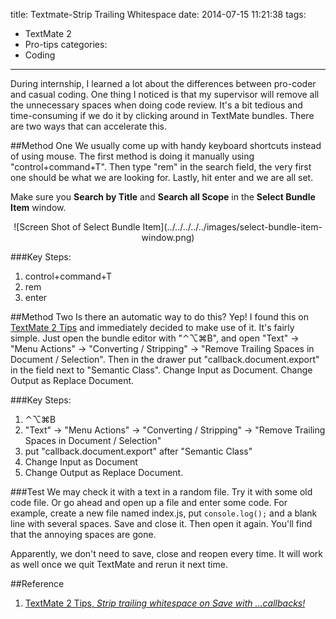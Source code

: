 title: Textmate-Strip Trailing Whitespace
date: 2014-07-15 11:21:38
tags:
  - TextMate 2
  - Pro-tips
categories:
  - Coding
---
During internship, I learned a lot about the differences between pro-coder and casual coding. One thing I noticed is that my supervisor will remove all the unnecessary spaces when doing code review. It's a bit tedious and time-consuming if we do it by clicking around in TextMate bundles. There are two ways that can accelerate this.

##Method One
We usually come up with handy keyboard shortcuts instead of using mouse. The first method is doing it manually using "control+command+T". Then type "rem" in the search field, the very first one should be what we are looking for. Lastly, hit enter and we are all set.

Make sure you **Search by Title** and **Search all Scope** in the **Select Bundle Item** window.
<center>![Screen Shot of Select Bundle Item](../../../../../images/select-bundle-item-window.png)</center>

###Key Steps:

1. control+command+T
2. rem
3. enter

##Method Two
Is there an automatic way to do this? Yep! I found this on [TextMate 2 Tips](http://tm2tips.tumblr.com/post/42657705618/strip-trailing-whitespace-on-save-with-callbacks) and immediately decided to make use of it. It's fairly simple. Just open the bundle editor with "⌃⌥⌘B", and open "Text" -> "Menu Actions" -> "Converting / Stripping" -> "Remove Trailing Spaces in Document / Selection". Then in the drawer put "callback.document.export" in the field next to "Semantic Class". Change Input as Document. Change Output as Replace Document.

###Key Steps:

1. ⌃⌥⌘B
2. "Text" -> "Menu Actions" -> "Converting / Stripping" -> "Remove Trailing Spaces in Document / Selection"
3. put "callback.document.export" after "Semantic Class"
4. Change Input as Document
5. Change Output as Replace Document.

###Test
We may check it with a text in a random file. Try it with some old code file. Or go ahead and open up a file and enter some code. For example, create a new file named index.js, put ``console.log();``  and a blank line with several spaces. Save and close it. Then open it again. You'll find that the annoying spaces are gone.

Apparently, we don't need to save, close and reopen every time. It will work as well once we quit TextMate and rerun it next time.

##Reference
1. [TextMate 2 Tips, *Strip trailing whitespace on Save with …callbacks!*](http://tm2tips.tumblr.com/post/42657705618/strip-trailing-whitespace-on-save-with-callbacks)
